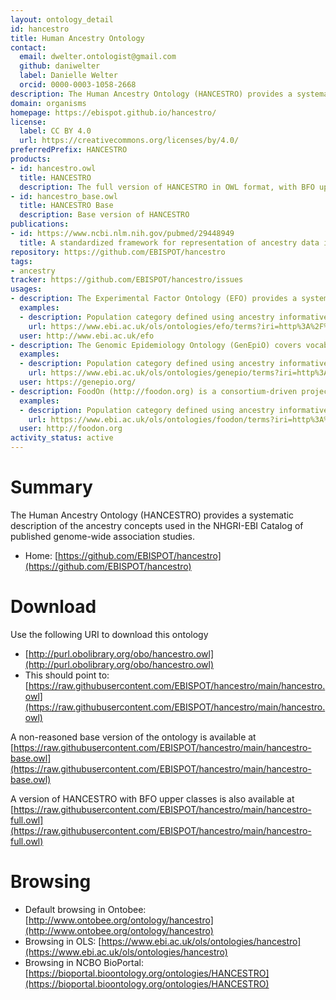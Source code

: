 ```yaml
---
layout: ontology_detail
id: hancestro
title: Human Ancestry Ontology
contact:
  email: dwelter.ontologist@gmail.com
  github: daniwelter
  label: Danielle Welter
  orcid: 0000-0003-1058-2668
description: The Human Ancestry Ontology (HANCESTRO) provides a systematic description of the ancestry concepts used in the NHGRI-EBI Catalog of published genome-wide association studies.
domain: organisms
homepage: https://ebispot.github.io/hancestro/
license:
  label: CC BY 4.0
  url: https://creativecommons.org/licenses/by/4.0/
preferredPrefix: HANCESTRO
products:
- id: hancestro.owl
  title: HANCESTRO
  description: The full version of HANCESTRO in OWL format, with BFO upper hierarchy for easier integration with other ontologies
- id: hancestro_base.owl
  title: HANCESTRO Base
  description: Base version of HANCESTRO
publications:
- id: https://www.ncbi.nlm.nih.gov/pubmed/29448949
  title: A standardized framework for representation of ancestry data in genomics studies, with application to the NHGRI-EBI GWAS Catalog
repository: https://github.com/EBISPOT/hancestro
tags:
- ancestry
tracker: https://github.com/EBISPOT/hancestro/issues
usages:
- description: The Experimental Factor Ontology (EFO) provides a systematic description of many experimental variables available in EBI databases, and for external projects such as the NHGRI GWAS catalogue. It combines parts of several biological ontologies, such as anatomy, disease and chemical compounds.
  examples:
  - description: Population category defined using ancestry informative markers (AIMs) based on genetic/genomic data
    url: https://www.ebi.ac.uk/ols/ontologies/efo/terms?iri=http%3A%2F%2Fpurl.obolibrary.org%2Fobo%2FHANCESTRO_0004&viewMode=All&siblings=false
  user: http://www.ebi.ac.uk/efo
- description: The Genomic Epidemiology Ontology (GenEpiO) covers vocabulary necessary to identify, document and research foodborne pathogens and associated outbreaks.
  examples:
  - description: Population category defined using ancestry informative markers (AIMs) based on genetic/genomic data
    url: https://www.ebi.ac.uk/ols/ontologies/genepio/terms?iri=http%3A%2F%2Fpurl.obolibrary.org%2Fobo%2FHANCESTRO_0004&viewMode=All&siblings=false
  user: https://genepio.org/
- description: FoodOn (http://foodon.org) is a consortium-driven project to build a comprehensive and easily accessible global farm-to-fork ontology about food, that accurately and consistently describes foods commonly known in cultures from around the world.
  examples:
  - description: Population category defined using ancestry informative markers (AIMs) based on genetic/genomic data
    url: https://www.ebi.ac.uk/ols/ontologies/foodon/terms?iri=http%3A%2F%2Fpurl.obolibrary.org%2Fobo%2FHANCESTRO_0004&viewMode=All&siblings=false
  user: http://foodon.org
activity_status: active
---
```


# Summary

The Human Ancestry Ontology (HANCESTRO) provides a systematic description of the ancestry concepts used in the NHGRI-EBI Catalog of published genome-wide association studies.

* Home: [https://github.com/EBISPOT/hancestro](https://github.com/EBISPOT/hancestro)  

# Download

Use the following URI to download this ontology

* [http://purl.obolibrary.org/obo/hancestro.owl](http://purl.obolibrary.org/obo/hancestro.owl)
* This should point to: [https://raw.githubusercontent.com/EBISPOT/hancestro/main/hancestro.owl](https://raw.githubusercontent.com/EBISPOT/hancestro/main/hancestro.owl)

A non-reasoned base version of the ontology is available at [https://raw.githubusercontent.com/EBISPOT/hancestro/main/hancestro-base.owl](https://raw.githubusercontent.com/EBISPOT/hancestro/main/hancestro-base.owl)

A version of HANCESTRO with BFO upper classes is also available at [https://raw.githubusercontent.com/EBISPOT/hancestro/main/hancestro-full.owl](https://raw.githubusercontent.com/EBISPOT/hancestro/main/hancestro-full.owl)


# Browsing

* Default browsing in Ontobee: [http://www.ontobee.org/ontology/hancestro](http://www.ontobee.org/ontology/hancestro)
* Browsing in OLS:
[https://www.ebi.ac.uk/ols/ontologies/hancestro](https://www.ebi.ac.uk/ols/ontologies/hancestro)
* Browsing in NCBO BioPortal: [https://bioportal.bioontology.org/ontologies/HANCESTRO](https://bioportal.bioontology.org/ontologies/HANCESTRO)
